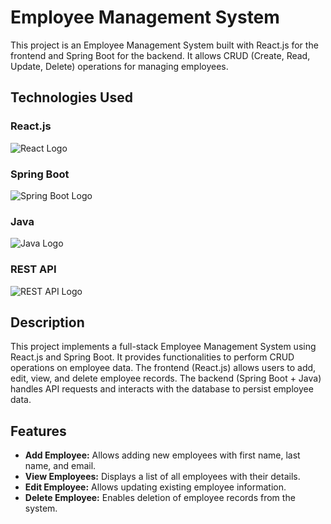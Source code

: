 # Employee Management System

This project is an Employee Management System built with React.js for the frontend and Spring Boot for the backend. It allows CRUD (Create, Read, Update, Delete) operations for managing employees.

## Technologies Used

### React.js
![React Logo](https://upload.wikimedia.org/wikipedia/commons/thumb/a/a7/React-icon.svg/1280px-React-icon.svg.png)

### Spring Boot
![Spring Boot Logo](https://upload.wikimedia.org/wikipedia/commons/thumb/4/44/Spring_Framework_Logo_2018.svg/1280px-Spring_Framework_Logo_2018.svg.png)

### Java
![Java Logo](https://upload.wikimedia.org/wikipedia/commons/thumb/3/30/Java_programming_language_logo.svg/131px-Java_programming_language_logo.svg.png)

### REST API
![REST API Logo](https://upload.wikimedia.org/wikipedia/commons/thumb/6/6f/JSON_RESTful_web_service_logo.svg/1200px-JSON_RESTful_web_service_logo.svg.png)

## Description

This project implements a full-stack Employee Management System using React.js and Spring Boot. It provides functionalities to perform CRUD operations on employee data. The frontend (React.js) allows users to add, edit, view, and delete employee records. The backend (Spring Boot + Java) handles API requests and interacts with the database to persist employee data.

## Features

- **Add Employee:** Allows adding new employees with first name, last name, and email.
- **View Employees:** Displays a list of all employees with their details.
- **Edit Employee:** Allows updating existing employee information.
- **Delete Employee:** Enables deletion of employee records from the system.


